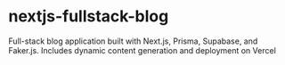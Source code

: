 # nextjs-fullstack-blog
Full-stack blog application built with Next.js, Prisma, Supabase, and Faker.js. Includes dynamic content generation and deployment on Vercel

